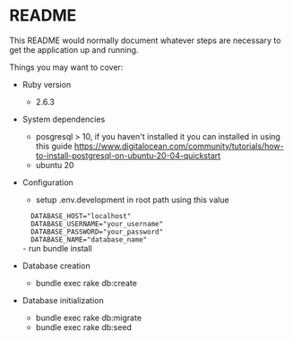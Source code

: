 # README

This README would normally document whatever steps are necessary to get the
application up and running.

Things you may want to cover:

* Ruby version
  - 2.6.3

* System dependencies
  - posgresql > 10, if you haven't installed it you can installed in using this guide https://www.digitalocean.com/community/tutorials/how-to-install-postgresql-on-ubuntu-20-04-quickstart
  - ubuntu 20

* Configuration
  - setup .env.development in root path using this value
  <code>
    DATABASE_HOST="localhost"
    DATABASE_USERNAME="your_username"
    DATABASE_PASSWORD="your_password"
    DATABASE_NAME="database_name"
  </code>
  - run bundle install

* Database creation
  - bundle exec rake db:create

* Database initialization
  - bundle exec rake db:migrate
  - bundle exec rake db:seed
